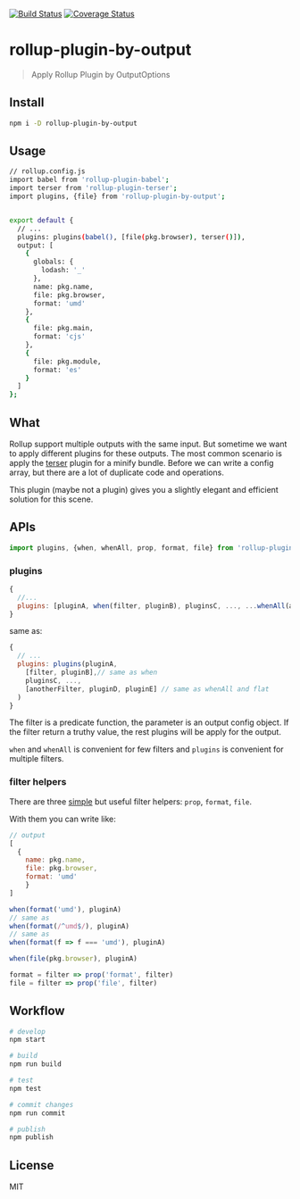 [![Build Status](https://travis-ci.org/wmzy/rollup-plugin-by-output.svg?branch=master)](https://travis-ci.org/wmzy/rollup-plugin-by-output)
[![Coverage Status](https://coveralls.io/repos/github/wmzy/rollup-plugin-by-output/badge.svg?branch=master)](https://coveralls.io/github/wmzy/rollup-plugin-by-output?branch=master)
# rollup-plugin-by-output

> Apply Rollup Plugin by OutputOptions

## Install

```bash
npm i -D rollup-plugin-by-output
```

## Usage

```bash
// rollup.config.js
import babel from 'rollup-plugin-babel';
import terser from 'rollup-plugin-terser';
import plugins, {file} from 'rollup-plugin-by-output';


export default {
  // ...
  plugins: plugins(babel(), [file(pkg.browser), terser()]),
  output: [
    {
      globals: {
        lodash: '_'
      },
      name: pkg.name,
      file: pkg.browser,
      format: 'umd'
    },
    {
      file: pkg.main,
      format: 'cjs'
    },
    {
      file: pkg.module,
      format: 'es'
    }
  ]
};

```

## What

Rollup support multiple outputs with the same input. But sometime we want to apply different plugins for these outputs.
The most common scenario is apply the [terser](https://github.com/TrySound/rollup-plugin-terser) plugin for a minify bundle.
Before we can write a config array, but there are a lot of duplicate code and operations.

This plugin (maybe not a plugin) gives you a slightly elegant and efficient solution for this scene.

## APIs

```js
import plugins, {when, whenAll, prop, format, file} from 'rollup-plugin-by-output';
```

### plugins

```js
{
  //...
  plugins: [pluginA, when(filter, pluginB), pluginsC, ..., ...whenAll(anotherFilter, pluginD, pluginE)]
}
```

same as:

```js 
{
  // ...
  plugins: plugins(pluginA,
    [filter, pluginB],// same as when
    pluginsC, ..., 
    [anotherFilter, pluginD, pluginE] // same as whenAll and flat
  )
}
```

The filter is a predicate function, the parameter is an output config object. If the filter return a truthy value, the rest plugins will be apply for the output.

`when` and `whenAll` is convenient for few filters and `plugins` is convenient for multiple filters.

### filter helpers

There are three [simple](https://github.com/wmzy/rollup-plugin-by-output/blob/master/src/index.js#L53) but useful filter helpers: `prop`, `format`, `file`.

With them you can write like:
```js 
// output 
[
  {
    name: pkg.name,
    file: pkg.browser,
    format: 'umd'
    }
]

when(format('umd'), pluginA)
// same as
when(format(/^umd$/), pluginA)
// same as
when(format(f => f === 'umd'), pluginA)

when(file(pkg.browser), pluginA)

format = filter => prop('format', filter)
file = filter => prop('file', filter)
```

## Workflow

```bash
# develop
npm start

# build
npm run build

# test
npm test

# commit changes
npm run commit

# publish
npm publish
```
## License

MIT
